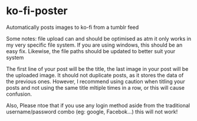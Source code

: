 # ko-fi-poster
Automatically posts images to ko-fi from a tumblr feed

Some notes: file upload can and should be optimised as atm it only works in my very specific file system. If you are using windows, this should be an easy fix.
Likewise, the file paths should be updated to better suit your system

The first line of your post will be the title, the last image in your post will be the uploaded image. It should not duplicate posts, as it stores the data of the previous ones. However, I recommend using caution when titling your posts and not using the same title mltiple times in a row, or this will cause confusion.

Also, Please ntoe that if you use any login method aside from the traditional username/password combo (eg: google, Facebok...) this will not work!
